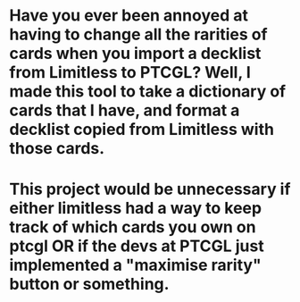 # Have you ever been annoyed at having to change all the rarities of cards when you import a decklist from Limitless to PTCGL? Well, I made this tool to take a dictionary of cards that I have, and format a decklist copied from Limitless with those cards.

# This project would be unnecessary if either limitless had a way to keep track of which cards you own on ptcgl OR if the devs at PTCGL just implemented a "maximise rarity" button or something.
